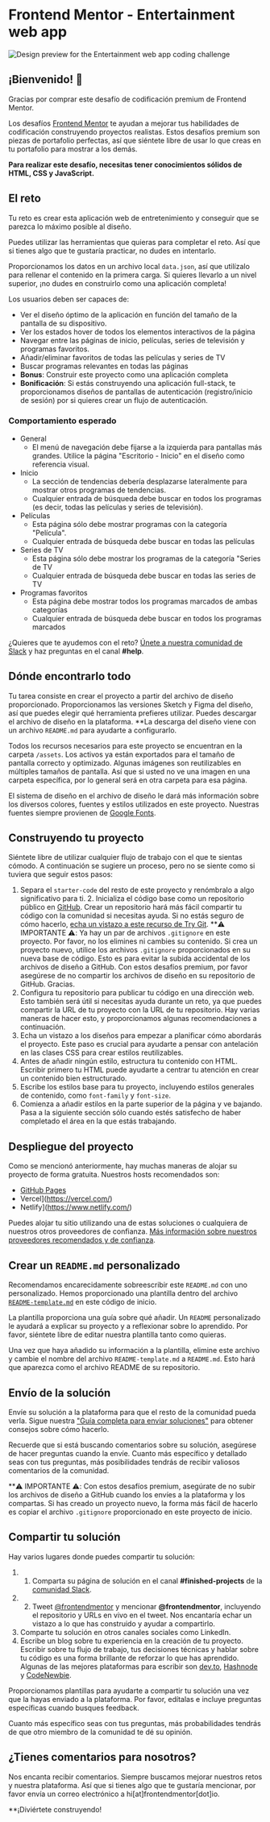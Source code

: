 # Frontend Mentor - Entertainment web app

![Design preview for the Entertainment web app coding challenge](./preview.jpg)

## ¡Bienvenido! 👋

Gracias por comprar este desafío de codificación premium de Frontend Mentor.

Los desafíos [Frontend Mentor](https://www.frontendmentor.io) te ayudan a mejorar tus habilidades de codificación construyendo proyectos realistas. Estos desafíos premium son piezas de portafolio perfectas, así que siéntete libre de usar lo que creas en tu portafolio para mostrar a los demás.

**Para realizar este desafío, necesitas tener conocimientos sólidos de HTML, CSS y JavaScript.**

## El reto

Tu reto es crear esta aplicación web de entretenimiento y conseguir que se parezca lo máximo posible al diseño.

Puedes utilizar las herramientas que quieras para completar el reto. Así que si tienes algo que te gustaría practicar, no dudes en intentarlo.

Proporcionamos los datos en un archivo local `data.json`, así que utilízalo para rellenar el contenido en la primera carga. Si quieres llevarlo a un nivel superior, ¡no dudes en construirlo como una aplicación completa!

Los usuarios deben ser capaces de:

- Ver el diseño óptimo de la aplicación en función del tamaño de la pantalla de su dispositivo.
- Ver los estados hover de todos los elementos interactivos de la página
- Navegar entre las páginas de inicio, películas, series de televisión y programas favoritos.
- Añadir/eliminar favoritos de todas las películas y series de TV
- Buscar programas relevantes en todas las páginas
- **Bonus**: Construir este proyecto como una aplicación completa
- **Bonificación**: Si estás construyendo una aplicación full-stack, te proporcionamos diseños de pantallas de autenticación (registro/inicio de sesión) por si quieres crear un flujo de autenticación.

### Comportamiento esperado

- General
  - El menú de navegación debe fijarse a la izquierda para pantallas más grandes. Utilice la página "Escritorio - Inicio" en el diseño como referencia visual.
- Inicio
  - La sección de tendencias debería desplazarse lateralmente para mostrar otros programas de tendencias.
  - Cualquier entrada de búsqueda debe buscar en todos los programas (es decir, todas las películas y series de televisión).
- Películas
  - Esta página sólo debe mostrar programas con la categoría "Película".
  - Cualquier entrada de búsqueda debe buscar en todas las películas
- Series de TV
  - Esta página sólo debe mostrar los programas de la categoría "Series de TV
  - Cualquier entrada de búsqueda debe buscar en todas las series de TV
- Programas favoritos
  - Esta página debe mostrar todos los programas marcados de ambas categorías
  - Cualquier entrada de búsqueda debe buscar en todos los programas marcados

¿Quieres que te ayudemos con el reto? [Únete a nuestra comunidad de Slack](https://www.frontendmentor.io/slack) y haz preguntas en el canal **#help**.

## Dónde encontrarlo todo

Tu tarea consiste en crear el proyecto a partir del archivo de diseño proporcionado. Proporcionamos las versiones Sketch y Figma del diseño, así que puedes elegir qué herramienta prefieres utilizar. Puedes descargar el archivo de diseño en la plataforma. **La descarga del diseño viene con un archivo `README.md` para ayudarte a configurarlo.

Todos los recursos necesarios para este proyecto se encuentran en la carpeta `/assets`. Los activos ya están exportados para el tamaño de pantalla correcto y optimizado. Algunas imágenes son reutilizables en múltiples tamaños de pantalla. Así que si usted no ve una imagen en una carpeta específica, por lo general será en otra carpeta para esa página.

El sistema de diseño en el archivo de diseño le dará más información sobre los diversos colores, fuentes y estilos utilizados en este proyecto. Nuestras fuentes siempre provienen de [Google Fonts](https://fonts.google.com/).

## Construyendo tu proyecto

Siéntete libre de utilizar cualquier flujo de trabajo con el que te sientas cómodo. A continuación se sugiere un proceso, pero no se siente como si tuviera que seguir estos pasos:

1. Separa el `starter-code` del resto de este proyecto y renómbralo a algo significativo para ti. 2. Inicializa el código base como un repositorio público en [GitHub](https://github.com/). Crear un repositorio hará más fácil compartir tu código con la comunidad si necesitas ayuda. Si no estás seguro de cómo hacerlo, [echa un vistazo a este recurso de Try Git](https://try.github.io/). **⚠️ IMPORTANTE ⚠️: Ya hay un par de archivos `.gitignore` en este proyecto. Por favor, no los elimines ni cambies su contenido. Si crea un proyecto nuevo, utilice los archivos `.gitignore` proporcionados en su nueva base de código. Esto es para evitar la subida accidental de los archivos de diseño a GitHub. Con estos desafíos premium, por favor asegúrese de no compartir los archivos de diseño en su repositorio de GitHub. Gracias.
2. Configura tu repositorio para publicar tu código en una dirección web. Esto también será útil si necesitas ayuda durante un reto, ya que puedes compartir la URL de tu proyecto con la URL de tu repositorio. Hay varias maneras de hacer esto, y proporcionamos algunas recomendaciones a continuación.
3. Echa un vistazo a los diseños para empezar a planificar cómo abordarás el proyecto. Este paso es crucial para ayudarte a pensar con antelación en las clases CSS para crear estilos reutilizables.
4. Antes de añadir ningún estilo, estructura tu contenido con HTML. Escribir primero tu HTML puede ayudarte a centrar tu atención en crear un contenido bien estructurado.
5. Escribe los estilos base para tu proyecto, incluyendo estilos generales de contenido, como `font-family` y `font-size`.
6. Comienza a añadir estilos en la parte superior de la página y ve bajando. Pasa a la siguiente sección sólo cuando estés satisfecho de haber completado el área en la que estás trabajando.

## Despliegue del proyecto

Como se mencionó anteriormente, hay muchas maneras de alojar su proyecto de forma gratuita. Nuestros hosts recomendados son:

- [GitHub Pages](https://pages.github.com/)
- Vercel](https://vercel.com/)
- Netlify](https://www.netlify.com/)

Puedes alojar tu sitio utilizando una de estas soluciones o cualquiera de nuestros otros proveedores de confianza. [Más información sobre nuestros proveedores recomendados y de confianza](https://medium.com/frontend-mentor/frontend-mentor-trusted-hosting-providers-bf000dfebe).

## Crear un `README.md` personalizado

Recomendamos encarecidamente sobreescribir este `README.md` con uno personalizado. Hemos proporcionado una plantilla dentro del archivo [`README-template.md`](./README-template.md) en este código de inicio.

La plantilla proporciona una guía sobre qué añadir. Un `README` personalizado le ayudará a explicar su proyecto y a reflexionar sobre lo aprendido. Por favor, siéntete libre de editar nuestra plantilla tanto como quieras.

Una vez que haya añadido su información a la plantilla, elimine este archivo y cambie el nombre del archivo `README-template.md` a `README.md`. Esto hará que aparezca como el archivo README de su repositorio.

## Envío de la solución

Envíe su solución a la plataforma para que el resto de la comunidad pueda verla. Sigue nuestra ["Guía completa para enviar soluciones"](https://medium.com/frontend-mentor/a-complete-guide-to-submitting-solutions-on-frontend-mentor-ac6384162248) para obtener consejos sobre cómo hacerlo.

Recuerde que si está buscando comentarios sobre su solución, asegúrese de hacer preguntas cuando la envíe. Cuanto más específico y detallado seas con tus preguntas, más posibilidades tendrás de recibir valiosos comentarios de la comunidad.

**⚠️ IMPORTANTE ⚠️: Con estos desafíos premium, asegúrate de no subir los archivos de diseño a GitHub cuando los envíes a la plataforma y los compartas. Si has creado un proyecto nuevo, la forma más fácil de hacerlo es copiar el archivo `.gitignore` proporcionado en este proyecto de inicio.

## Compartir tu solución

Hay varios lugares donde puedes compartir tu solución:

1. 1. Comparta su página de solución en el canal **#finished-projects** de la [comunidad Slack](https://www.frontendmentor.io/slack). 
2. 2. Tweet [@frontendmentor](https://twitter.com/frontendmentor) y mencionar **@frontendmentor**, incluyendo el repositorio y URLs en vivo en el tweet. Nos encantaría echar un vistazo a lo que has construido y ayudar a compartirlo.
3. Comparte tu solución en otros canales sociales como LinkedIn.
4. Escribe un blog sobre tu experiencia en la creación de tu proyecto. Escribir sobre tu flujo de trabajo, tus decisiones técnicas y hablar sobre tu código es una forma brillante de reforzar lo que has aprendido. Algunas de las mejores plataformas para escribir son [dev.to](https://dev.to/), [Hashnode](https://hashnode.com/) y [CodeNewbie](https://community.codenewbie.org/).

Proporcionamos plantillas para ayudarte a compartir tu solución una vez que la hayas enviado a la plataforma. Por favor, edítalas e incluye preguntas específicas cuando busques feedback. 

Cuanto más específico seas con tus preguntas, más probabilidades tendrás de que otro miembro de la comunidad te dé su opinión.

## ¿Tienes comentarios para nosotros?

Nos encanta recibir comentarios. Siempre buscamos mejorar nuestros retos y nuestra plataforma. Así que si tienes algo que te gustaría mencionar, por favor envía un correo electrónico a hi[at]frontendmentor[dot]io.

**¡Diviértete construyendo!